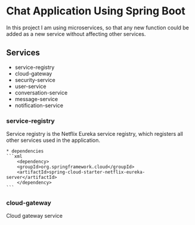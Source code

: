 # Chat Application Using Spring Boot

In this project I am using microservices, so that any new function could be added as a new service without affecting other services.

## Services

  * service-registry
  * cloud-gateway
  * security-service
  * user-service
  * conversation-service
  * message-service
  * notification-service
  
### service-registry

Service registry is the Netflix Eureka service registry, which registers all other services used in the application.

    * dependencies
	```xml
	    <dependency>
		<groupId>org.springframework.cloud</groupId>
		<artifactId>spring-cloud-starter-netflix-eureka-server</artifactId>
	    </dependency>
	```

### cloud-gateway

Cloud gateway service 
